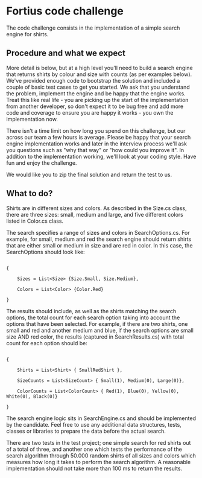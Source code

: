 # Fortius code challenge



The code challenge consists in the implementation of a simple search engine for shirts.




## Procedure and what we expect

More detail is below, but at a high level you'll need to build a search engine that returns shirts by colour and size with counts (as per examples below). We've provided enough code to bootstrap the solution and included a couple of basic test cases to get you started. We ask that you understand the problem, implement the engine and be happy that the engine works. Treat this like real life - you are picking up the start of the implementation from another developer, so don't expect it to be bug free and add more code and coverage to ensure you are happy it works - you own the implementation now.



There isn't a time limit on how long you spend on this challenge, but our across our team a few hours is average.  Please be happy that your search engine implementation works and later in the interview process we'll ask you questions such as "why that way" or "how could you improve it". In addition to the implementation working, we'll look at your coding style. Have fun and enjoy the challenge.



We would like you to zip the final solution and return the test to us.



## What to do?

Shirts are in different sizes and colors. As described in the Size.cs class, there are three sizes: small, medium and large, and five different colors listed in Color.cs class.



The search specifies a range of sizes and colors in SearchOptions.cs. For example, for small, medium and red the search engine should return shirts that are either small or medium in size and are red in color. In this case, the SearchOptions should look like:



```

{

    Sizes = List<Size> {Size.Small, Size.Medium},

    Colors = List<Color> {Color.Red}

}

```



The results should include, as well as the shirts matching the search options, the total count for each search option taking into account the options that have been selected. For example, if there are two shirts, one small and red and another medium and blue, if the search options are small size AND red color, the results (captured in SearchResults.cs) with total count for each option should be:

```

{

    Shirts = List<Shirt> { SmallRedShirt },

    SizeCounts = List<SizeCount> { Small(1), Medium(0), Large(0)},

    ColorCounts = List<ColorCount> { Red(1), Blue(0), Yellow(0), White(0), Black(0)}

}

```



The search engine logic sits in SearchEngine.cs and should be implemented by the candidate. Feel free to use any additional data structures, tests, classes or libraries to prepare the data before the actual search.



There are two tests in the test project; one simple search for red shirts out of a total of three, and another one which tests the performance of the search algorithm through 50.000 random shirts of all sizes and colors which measures how long it takes to perform the search algorithm. A reasonable implementation should not take more than 100 ms to return the results.